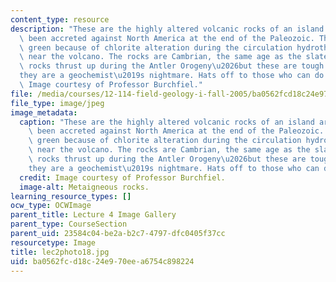 ```yaml
---
content_type: resource
description: "These are the highly altered volcanic rocks of an island arc that have\
  \ been accreted against North America at the end of the Paleozoic. The rocks are\
  \ green because of chlorite alteration during the circulation hydrothermal waters\
  \ near the volcano. The rocks are Cambrian, the same age as the slates and distal\
  \ rocks thrust up during the Antler Orogeny\u2026but these are tough to work in\u2026\
  they are a geochemist\u2019s nightmare. Hats off to those who can do this work!\
  \ Image courtesy of Professor Burchfiel."
file: /media/courses/12-114-field-geology-i-fall-2005/ba0562fcd18c24e970eea6754c898224_lec2photo18.jpg
file_type: image/jpeg
image_metadata:
  caption: "These are the highly altered volcanic rocks of an island arc that have\
    \ been accreted against North America at the end of the Paleozoic. The rocks are\
    \ green because of chlorite alteration during the circulation hydrothermal waters\
    \ near the volcano. The rocks are Cambrian, the same age as the slates and distal\
    \ rocks thrust up during the Antler Orogeny\u2026but these are tough to work in\u2026\
    they are a geochemist\u2019s nightmare. Hats off to those who can do this work!"
  credit: Image courtesy of Professor Burchfiel.
  image-alt: Metaigneous rocks.
learning_resource_types: []
ocw_type: OCWImage
parent_title: Lecture 4 Image Gallery
parent_type: CourseSection
parent_uid: 23584c04-be2a-b2c7-4797-dfc0405f37cc
resourcetype: Image
title: lec2photo18.jpg
uid: ba0562fc-d18c-24e9-70ee-a6754c898224
---
```

